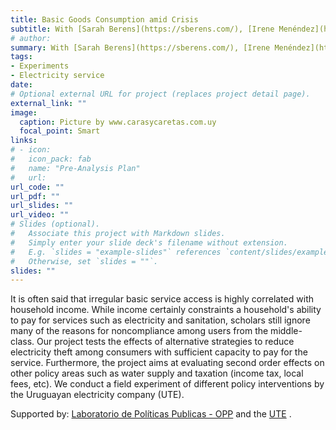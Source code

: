 ```yaml
---
title: Basic Goods Consumption amid Crisis
subtitle: With [Sarah Berens](https://sberens.com/), [Irene Menéndez](https://sites.google.com/site/irenemenendez/), and [Armin von Schiller](https://www.die-gdi.de/en/armin-von-schiller/).
# author: 
summary: With [Sarah Berens](https://sberens.com/), [Irene Menéndez](https://sites.google.com/site/irenemenendez/), and [Armin von Schiller](https://www.die-gdi.de/en/armin-von-schiller/). A field experiment delivering information nudges to irregular electricity users. 
tags:
- Experiments
- Electricity service
date: 
# Optional external URL for project (replaces project detail page).
external_link: ""
image:
  caption: Picture by www.carasycaretas.com.uy
  focal_point: Smart
links:
# - icon: 
#   icon_pack: fab
#   name: "Pre-Analysis Plan"
#   url: 
url_code: ""
url_pdf: ""
url_slides: ""
url_video: ""
# Slides (optional).
#   Associate this project with Markdown slides.
#   Simply enter your slide deck's filename without extension.
#   E.g. `slides = "example-slides"` references `content/slides/example-slides.md`.
#   Otherwise, set `slides = ""`.
slides: ""
---
```


It is often said that irregular basic service access is highly correlated with household income. While income certainly constraints a household's ability to pay for services such as electricity and sanitation, scholars still ignore many of the reasons for noncompliance among users from the middle-class. Our project tests the effects of alternative strategies to reduce electricity theft among consumers with sufficient capacity to pay for the service. Furthermore, the project aims at evaluating second order effects on other policy areas such as water supply and taxation (income tax, local fees, etc). We conduct a field experiment of different policy interventions by the Uruguayan electricity company (UTE).  

Supported by: [Laboratorio de Políticas Publicas - OPP](https://www.opp.gub.uy/es/laboratorio-politicas-publicas) and the [UTE](https://portal.ute.com.uy/) .



